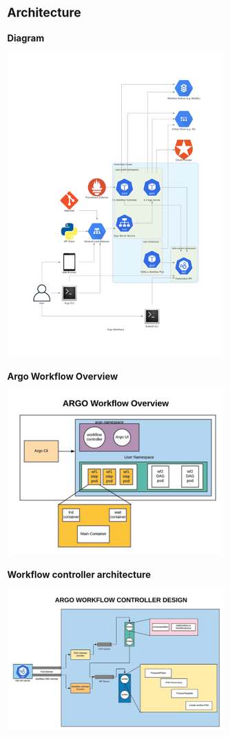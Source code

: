 # Architecture

## Diagram

![diagram](assets/diagram.png)

## Argo Workflow Overview

![diagram](assets/overview.jpeg)

## Workflow controller architecture

![diagram](assets/architecture.jpeg)
